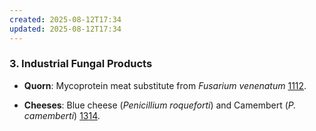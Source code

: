 ```yaml
---
created: 2025-08-12T17:34
updated: 2025-08-12T17:34
---
```

### **3. Industrial Fungal Products**

- **Quorn**: Mycoprotein meat substitute from _Fusarium venenatum_ [11](https://www.ncbi.nlm.nih.gov/pmc/articles/PMC6560784/)[12](https://www.sciencedirect.com/science/article/pii/S2213453019300121).
    
- **Cheeses**: Blue cheese (_Penicillium roqueforti_) and Camembert (_P. camemberti_) [13](https://www.sciencedirect.com/topics/food-science/cheese-ripening)[14](https://www.ncbi.nlm.nih.gov/pmc/articles/PMC5618583/).
    